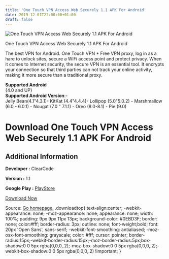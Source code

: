 ```yaml
---
title: 'One Touch VPN Access Web Securely 1.1 APK For Android'
date: 2019-12-01T22:00:00+01:00
draft: false
---
```


![One Touch VPN Access Web Securely 1.1 APK For Android](https://i0.wp.com/apkhome.net/wp-content/uploads/2019/12/One-Touch-VPN-Access-Web-Securely-1.1.png "One Touch VPN Access Web Securely 1.1 APK For Android")

  

One Touch VPN Access Web Securely 1.1 APK For Android

The best VPN for Android. One Touch VPN \* Free VPN proxy, log in as a hare to unlock sites, secure a WiFi access point and protect privacy. When it comes to Internet security, the secure VPN is an essential tool. It encrypts your connection so that third parties can not track your online activity, making it more secure than a traditional proxy.

**Supported Android**  
{4.0 and UP}  
**Supported Android Version**:-  
Jelly Bean(4.1"4.3.1)- KitKat (4.4"4.4.4)- Lollipop (5.0"5.0.2) - Marshmallow (6.0 - 6.0.1) - Nougat (7.0 " 7.1.1) - Oreo (8.0-8.1) - Pie (9.0)

Download One Touch VPN Access Web Securely 1.1 APK For Android
==============================================================

Additional Information
----------------------

**Developer :** ClearCode

**Version :** 1.1

**Google Play :** [PlayStore](https://play.google.com/store/apps/details?id=com.lokesh.OneTouchVpn)

  

[Download Now](https://store4app.co/post/one-touch-vpn-access-web-securely-1-1-apk-for-android_1575224303)

  
Source: [Go homepage.](https://store4app.co/post/one-touch-vpn-access-web-securely-1-1-apk-for-android_1575224303) .downloadtop{ text-align:center; -webkit-appearance: none; -moz-appearance: none; appearance: none; width: 100%; padding: 9px 9px 11px 13px; background-color: #0EBD3F; border: none; color:#fff; border-radius: 3px; outline: none; font-weight;bold; font: 20px 'Open Sans', sans-serif; -webkit-font-smoothing: antialiased; -moz-osx-font-smoothing: grayscale; color: #fff; cursor: pointer; border-radius:15px;-webkit-border-radius:15px;-moz-border-radius:5px;box-shadow:0 0 5px rgba(0,0,0,.2);-moz-box-shadow:0 0 5px rgba(0,0,0,.2);-webkit-box-shadow:0 0 5px rgba(0,0,0,.2) !important; }